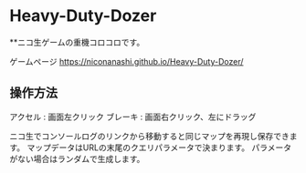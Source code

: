# Heavy-Duty-Dozer

**ニコ生ゲームの重機コロコロです。


ゲームページ
https://niconanashi.github.io/Heavy-Duty-Dozer/
## 操作方法

アクセル : 画面左クリック
ブレーキ : 画面右クリック、左にドラッグ

ニコ生でコンソールログのリンクから移動すると同じマップを再現し保存できます。
マップデータはURLの末尾のクエリパラメータで決まります。
パラメータがない場合はランダムで生成します。

